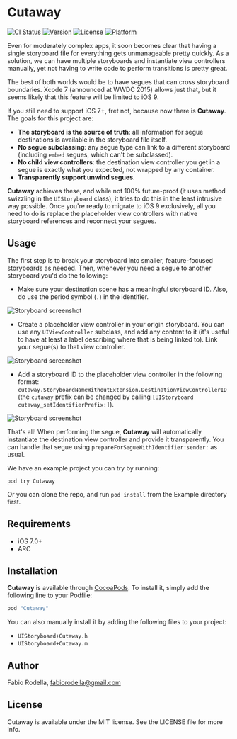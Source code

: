 # Cutaway

[![CI Status](http://img.shields.io/travis/fabiorodella/Cutaway.svg?style=flat)](https://travis-ci.org/fabiorodella/Cutaway)
[![Version](https://img.shields.io/cocoapods/v/Cutaway.svg?style=flat)](http://cocoapods.org/pods/Cutaway)
[![License](https://img.shields.io/cocoapods/l/Cutaway.svg?style=flat)](http://cocoapods.org/pods/Cutaway)
[![Platform](https://img.shields.io/cocoapods/p/Cutaway.svg?style=flat)](http://cocoapods.org/pods/Cutaway)

Even for moderately complex apps, it soon becomes clear that having a single storyboard file for everything gets unmanageable pretty quickly. As a solution, we can have multiple storyboards and instantiate view controllers manually, yet not having to write code to perform transitions is pretty great. 

The best of both worlds would be to have segues that can cross storyboard boundaries. Xcode 7 (announced at WWDC 2015) allows just that, but it seems likely that this feature will be limited to iOS 9. 

If you still need to support iOS 7+, fret not, because now there is **Cutaway**. The goals for this project are:

* **The storyboard is the source of truth**: all information for segue destinations is available in the storyboard file itself.
* **No segue subclassing**: any segue type can link to a different storyboard (including `embed` segues, which can't be subclassed).
* **No child view controllers**: the destination view controller you get in a segue is exactly what you expected, not wrapped by any container.
* **Transparently support unwind segues**.

**Cutaway** achieves these, and while not 100% future-proof (it uses method swizzling in the `UIStoryboard` class), it tries to do this in the least intrusive way possible. Once you're ready to migrate to iOS 9 exclusively, all you need to do is replace the placeholder view controllers with native storyboard references and reconnect your segues.

## Usage

The first step is to break your storyboard into smaller, feature-focused storyboards as needed. Then, whenever you need a segue to another storyboard you'd do the following:

* Make sure your destination scene has a meaningful storyboard ID. Also, do use the period symbol (`.`) in the identifier. 

![Storyboard screenshot](https://github.com/fabiorodella/Cutaway/blob/master/Screenshots/ss_destination_id.png)

* Create a placeholder view controller in your origin storyboard. You can use any `UIViewController` subclass, and add any content to it (it's useful to have at least a label describing where that is being linked to). Link your segue(s) to that view controller. 

![Storyboard screenshot](https://github.com/fabiorodella/Cutaway/blob/master/Screenshots/ss_vc_placeholder.png)

* Add a storyboard ID to the placeholder view controller in the following format: `cutaway.StoryboardNameWithoutExtension.DestinationViewControllerID` (the `cutaway` prefix can be changed by calling `[UIStoryboard cutaway_setIdentifierPrefix:]`). 

![Storyboard screenshot](https://github.com/fabiorodella/Cutaway/blob/master/Screenshots/ss_cutaway_id.png)

That's all! When performing the segue, **Cutaway** will automatically instantiate the destination view controller and provide it transparently. You can handle that segue using `prepareForSegueWithIdentifier:sender:` as usual.

We have an example project you can try by running:

```
pod try Cutaway
```


Or you can clone the repo, and run `pod install` from the Example directory first.

## Requirements

* iOS 7.0+
* ARC

## Installation

**Cutaway** is available through [CocoaPods](http://cocoapods.org). To install
it, simply add the following line to your Podfile:

```ruby
pod "Cutaway"
```

You can also manually install it by adding the following files to your project:

* `UIStoryboard+Cutaway.h`
* `UIStoryboard+Cutaway.m`

## Author

Fabio Rodella, fabiorodella@gmail.com

## License

Cutaway is available under the MIT license. See the LICENSE file for more info.
